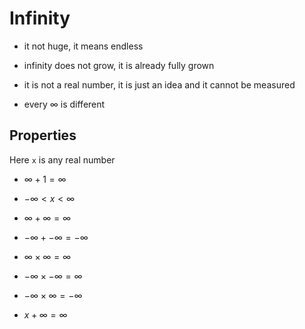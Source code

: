 # Infinity

* it not huge, it means endless

* infinity does not grow, it is already fully grown

* it is not a real number, it is just an idea and it cannot be measured

* every $\infty$ is different

## Properties

Here `x` is any real number

* $\infty + 1 = \infty$

* $-\infty < x < \infty$

* $\infty + \infty = \infty$

* $-\infty + -\infty = -\infty$

* $\infty \times \infty = \infty$

* $-\infty \times -\infty = \infty$

* $-\infty \times \infty = -\infty$

* $x + \infty = \infty$
